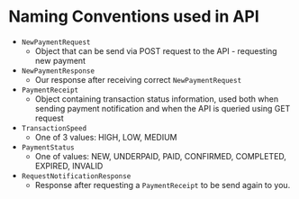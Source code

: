 # Naming Conventions used in API

* `NewPaymentRequest`  
  * Object that can be send via POST request to the API - requesting new payment  
* `NewPaymentResponse`  
  * Our response after receiving correct `NewPaymentRequest`  
* `PaymentReceipt`  
  * Object containing transaction status information, used both when sending payment notification and when the API is queried using GET request  
* `TransactionSpeed`
  * One of 3 values: HIGH, LOW, MEDIUM
* `PaymentStatus`
  * One of values: NEW, UNDERPAID, PAID, CONFIRMED, COMPLETED, EXPIRED, INVALID
* `RequestNotificationResponse`
  * Response after requesting a `PaymentReceipt` to be send again to you.
